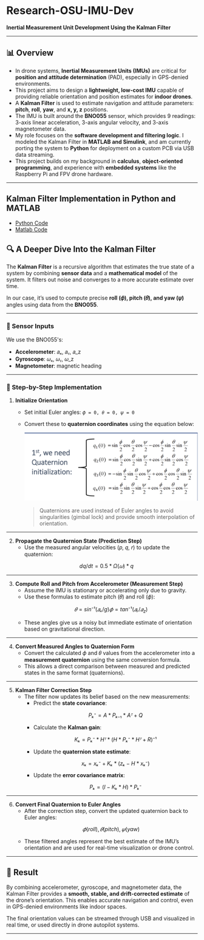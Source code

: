 # Research-OSU-IMU-Dev  
**Inertial Measurement Unit Development Using the Kalman Filter**

---

## 📊 Overview

- In drone systems, **Inertial Measurement Units (IMUs)** are critical for **position and attitude determination** (PAD), especially in GPS-denied environments.
- This project aims to design a **lightweight, low-cost IMU** capable of providing reliable orientation and position estimates for **indoor drones**.
- A **Kalman Filter** is used to estimate navigation and attitude parameters: **pitch**, **roll**, **yaw**, and **x, y, z** positions.
- The IMU is built around the **BNO055** sensor, which provides 9 readings: 3-axis linear acceleration, 3-axis angular velocity, and 3-axis magnetometer data.
- My role focuses on the **software development and filtering logic**. I modeled the Kalman Filter in **MATLAB and Simulink**, and am currently porting the system to **Python** for deployment on a custom PCB via USB data streaming.
- This project builds on my background in **calculus**, **object-oriented programming**, and experience with **embedded systems** like the Raspberry Pi and FPV drone hardware.

---

## Kalman Filter Implementation in Python and MATLAB
- [Python Code](https://github.com/dchavan2192/Research-OSU-IMU-Dev/blob/main/liveKalman.py)
- [Matlab Code](https://github.com/dchavan2192/Research-OSU-IMU-Dev/blob/main/kalmanSimulation.m)

## 🔍 A Deeper Dive Into the Kalman Filter

The **Kalman Filter** is a recursive algorithm that estimates the true state of a system by combining **sensor data** and a **mathematical model** of the system. It filters out noise and converges to a more accurate estimate over time.

In our case, it’s used to compute precise **roll (𝜙), pitch (𝜃), and yaw (𝜓)** angles using data from the **BNO055**.

---

### 🧭 Sensor Inputs

We use the BNO055's:
- **Accelerometer**: 𝑎ₓ, 𝑎ᵧ, 𝑎_z
- **Gyroscope**: 𝜔ₓ, 𝜔ᵧ, 𝜔_z
- **Magnetometer**: magnetic heading

---

### 📐 Step-by-Step Implementation

1. **Initialize Orientation**
   - Set initial Euler angles: `𝜙 = 0, 𝜃 = 0, 𝜓 = 0`
   - Convert these to **quaternion coordinates** using the equation below:
     
     ![Euler2Quat Conversion](quatFormula.png)
   
     > Quaternions are used instead of Euler angles to avoid singularities (gimbal lock) and provide smooth interpolation of orientation.

---

2. **Propagate the Quaternion State (Prediction Step)**
   - Use the measured angular velocities (𝑝, 𝑞, 𝑟) to update the quaternion:
   ```math
   dq/dt = 0.5 * Ω(𝜔) * q

---

3. **Compute Roll and Pitch from Accelerometer (Measurement Step)**
   - Assume the IMU is stationary or accelerating only due to gravity.
   - Use these formulas to estimate pitch (𝜃) and roll (𝜙):
     ```math
     𝜃 = sin⁻¹(𝑎ₓ / g)
     𝜙 = tan⁻¹(𝑎ᵧ / 𝑎_z)
     ```
   - These angles give us a noisy but immediate estimate of orientation based on gravitational direction.

---

4. **Convert Measured Angles to Quaternion Form**
   - Convert the calculated 𝜙 and 𝜃 values from the accelerometer into a **measurement quaternion** using the same conversion formula.
   - This allows a direct comparison between measured and predicted states in the same format (quaternions).

---

5. **Kalman Filter Correction Step**
   - The filter now updates its belief based on the new measurements:
     - Predict the **state covariance**:
       ```math
       Pₖ⁻ = A * Pₖ₋₁ * Aᵀ + Q
       ```
     - Calculate the **Kalman gain**:
       ```math
       Kₖ = Pₖ⁻ * Hᵀ * (H * Pₖ⁻ * Hᵀ + R)⁻¹
       ```
     - Update the **quaternion state estimate**:
       ```math
       xₖ = xₖ⁻ + Kₖ * (zₖ - H * xₖ⁻)
       ```
     - Update the **error covariance matrix**:
       ```math
       Pₖ = (I - Kₖ * H) * Pₖ⁻
       ```

---

6. **Convert Final Quaternion to Euler Angles**
   - After the correction step, convert the updated quaternion back to Euler angles:
     ```math
     𝜙 (roll), 𝜃 (pitch), 𝜓 (yaw)
     ```
   - These filtered angles represent the best estimate of the IMU’s orientation and are used for real-time visualization or drone control.

---

## 🎯 Result

By combining accelerometer, gyroscope, and magnetometer data, the Kalman Filter provides a **smooth, stable, and drift-corrected estimate** of the drone’s orientation. This enables accurate navigation and control, even in GPS-denied environments like indoor spaces.

The final orientation values can be streamed through USB and visualized in real time, or used directly in drone autopilot systems.

---

 
